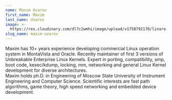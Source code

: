 ```yaml
---
name: Maxim Uvarov
first_name: Maxim
last_name: Uvarov
image: >-
  https://res.cloudinary.com/dl7c2wmhi/image/upload/v1758792170/linaro-website/images/author/maxim-uvarov
slug_name: maxim-uvarov
---
```


Maxim has 10+ years experience developing commercial Linux operation\
system in MontaVista and Oracle. Recently maintainer of first 3 versions of Unbreakable Enterprise Linux Kernels. Expert in porting, compatibility, smp, boot code, kexec/kdump, locking, mm, networking and general Linux Kernel development for diverse architectures.\
Maxim holds ph.D. in Engineering of Moscow State University of Instrument Engineering and Computer Science. Scientific interests are fast path algorithms, game theory, high speed networking and embedded device development.
